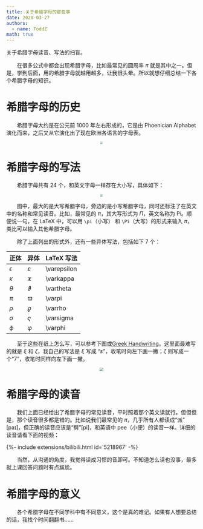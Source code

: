 ```yaml
---
title: 关于希腊字母的那些事
date: 2020-03-27
authors:
  - name: ToddZ
math: true
---
```


关于希腊字母读音、写法的扫盲。

<!--more-->

&emsp;&emsp;在很多公式中都会出现希腊字母，比如最常见的圆周率 $\pi$ 就是其中之一。但是，学到后面，用的希腊字母就越用越多，让我很头晕。所以就想仔细总结一下各个希腊字母的知识。

# 希腊字母的历史

&emsp;&emsp;希腊字母大约是在公元前 1000 年左右形成的，它是由 Phoenician Alphabet 演化而来，之后又从它演化出了现在欧洲各语言的字母表。

<center><a href="https://cdn.shopify.com/s/files/1/1835/6621/files/alphabet-color_09ce9b05-8fc6-475b-af04-a34e5b3314a4.png" data-lightbox="image" data-title="希腊字母表"><img src="https://cdn.shopify.com/s/files/1/1835/6621/files/alphabet-evolution.2.png" style="zoom:40%"></a></center>

# 希腊字母的写法

&emsp;&emsp;希腊字母共有 24 个，和英文字母一样存在大小写，具体如下：

<center><a href="https://soar.ucsc.edu/v2/images/stories/GLO/Greek_Alphabet.png" data-lightbox="image" data-title="希腊字母表"><img src="https://soar.ucsc.edu/v2/images/stories/GLO/Greek_Alphabet.png" style="zoom:40%"></a></center>

&emsp;&emsp;图中，最大的是大写希腊字母，旁边的是小写希腊字母，同时还标注了在英文中的名称和常见读音。比如，最常见的 $\pi$，其大写形式为 $\Pi$，英文名称为 Pi。顺便说一句，在 LaTeX 中，可以用 `\pi`（小写） 和 `\Pi`（大写）的形式来输入 $\pi$，类比可以输入其他希腊字母。

&emsp;&emsp;除了上面列出的形式外，还有一些异体写法，包括如下 7 个：

| 正体       | 异体          | LaTeX 写法  |
| ---------- | ------------- | ----------- |
| $\epsilon$ | $\varepsilon$ | \varepsilon |
| $\kappa$   | $\varkappa$   | \varkappa   |
| $\theta$   | $\vartheta$   | \vartheta   |
| $\pi$      | $\varpi$      | \varpi      |
| $\rho$     | $\varrho$     | \varrho     |
| $\sigma$   | $\varsigma$   | \varsigma   |
| $\phi$     | $\varphi$     | \varphi     |

&emsp;&emsp;至于这些在纸上怎么写，可以参考下图或[Greek Handwriting](http://www.foundalis.com/lan/hw/grkhandw.htm)。这里面最难写的就是 $\xi$ 和 $\zeta$，我自己的写法是 $\xi$ 写成 “ε”，收笔时向左下画一撇；$\zeta$ 则写成一个“7”，收笔时同样向左下画一撇。

<center><a href="http://saltlakebiblecollege.org/library/Lib%20G/Greek/Write_Alphabet.gif" data-lightbox="image" data-title="希腊字母写法"><img src="http://saltlakebiblecollege.org/library/Lib%20G/Greek/Write_Alphabet.gif"  style="zoom:60%"></a></center>



# 希腊字母的读音

&emsp;&emsp;我们上面已经给出了希腊字母的常见读音，平时照着那个英文读就行。但但但是，那个读音很多都是错的。比如说我们最常见的 $\pi$，几乎所有人都读成“派” [paɪ]，但正确的读音应该是“劈”[pi]，和英语中 pee（小便）的读音一样。详细的读音请看下面的视频：

<div>{%- include extensions/bilibili.html id='5218967' -%}</div>

&emsp;&emsp;当然，从沟通的角度，我觉得读成习惯的音即可。不知道怎么读也没事，最多就上课回答问题时有点尴尬。

# 希腊字母的意义

&emsp;&emsp;各个希腊字母在不同学科中有不同意义，这个是真的难记。如果有人想要总结的话，我找个时间翻翻书……